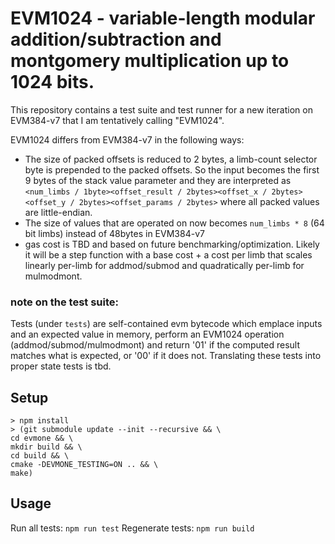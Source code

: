 # EVM1024 - variable-length modular addition/subtraction and montgomery multiplication up to 1024 bits.

This repository contains a test suite and test runner for a new iteration on EVM384-v7 that I am tentatively calling "EVM1024".

EVM1024 differs from EVM384-v7 in the following ways:
* The size of packed offsets is reduced to 2 bytes, a limb-count selector byte is prepended to the packed offsets. So the input becomes the first 9 bytes of the stack value parameter and they are interpreted as `<num_limbs / 1byte><offset_result / 2bytes><offset_x / 2bytes><offset_y / 2bytes><offset_params / 2bytes>` where all packed values are little-endian.
* The size of values that are operated on now becomes `num_limbs * 8` (64 bit limbs) instead of 48bytes in EVM384-v7
* gas cost is TBD and based on future benchmarking/optimization.  Likely it will be a step function with a base cost + a cost per limb that scales linearly per-limb for addmod/submod and quadratically per-limb for mulmodmont.

### note on the test suite:
Tests (under `tests`) are self-contained evm bytecode which emplace inputs and an expected value in memory, perform an EVM1024 operation (addmod/submod/mulmodmont) and return '01' if the computed result matches what is expected, or '00' if it does not.  Translating these tests into proper state tests is tbd.

## Setup

```
> npm install
> (git submodule update --init --recursive && \
cd evmone && \
mkdir build && \
cd build && \
cmake -DEVMONE_TESTING=ON .. && \
make)
```

## Usage

Run all tests: `npm run test`
Regenerate tests: `npm run build`
